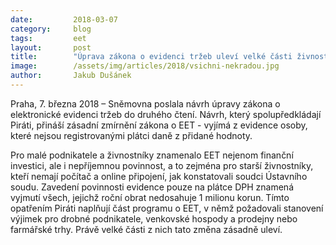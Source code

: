```yaml
---
date:         2018-03-07
category:     blog
tags:         eet
layout:       post
title:        "Úprava zákona o evidenci tržeb uleví velké části živnostníků"
image:        /assets/img/articles/2018/vsichni-nekradou.jpg
author:       Jakub Dušánek
---
```


Praha, 7. března 2018 – Sněmovna poslala návrh úpravy zákona o elektronické evidenci tržeb do druhého čtení. Návrh, který spolupředkládají Piráti, přináší zásadní zmírnění zákona o EET - vyjímá z evidence osoby, které nejsou registrovanými plátci daně z přidané hodnoty.

Pro malé podnikatele a živnostníky znamenalo EET nejenom finanční investici, ale i nepříjemnou povinnost, a to zejména pro starší živnostníky, kteří nemají počítač a online připojení, jak konstatovali soudci Ústavního soudu. Zavedení povinnosti evidence pouze na plátce DPH znamená vyjmutí všech, jejichž roční obrat nedosahuje 1 milionu korun. Tímto opatřením Piráti naplňují část programu o EET, v němž požadovali stanovení výjimek pro drobné podnikatele, venkovské hospody a prodejny nebo farmářské trhy. Právě velké části z nich tato změna zásadně uleví.
